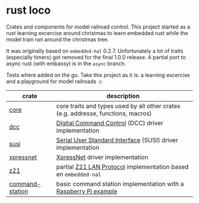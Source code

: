 # rust loco

Crates and components for model railroad control. This project started as a rust
learning excercise around christmas to learn embedded rust while the model train ran
around the christmas tree.

It was originally based on `embedded-hal` 0.2.7. Unfortunately a lot of traits (especially timers) got removed for the final 1.0.0 release. A partial port to async rust (with embassy) is in the `async` branch.

Tests where added on the go. Take this project as it is: a learning excercise and a playground for model railroads ☺️

| crate         | description |
| ------------- | ------------- |
| [core](./core) | core traits and types used by all other crates (e.g. addresse, functions, macros)  |
| [dcc](./dcc) | [Digital Command Control](https://en.wikipedia.org/wiki/Digital_Command_Control) (DCC) driver implementation |
| [susi](./susi) | [Serial User Standard Interface](https://dccwiki.com/SUSI) (SUSI) driver implementation |
| [xpressnet](./xpressnet) | [XpressNet](https://dccwiki.com/XpressNet) driver implementation |
| [z21](./z21) | partial [Z21 LAN Protocol](https://www.z21.eu/media/Kwc_Basic_DownloadTag_Component/root-en-main_47-1652-959-downloadTag-download/default/d559b9cf/1628743384/z21-lan-protokoll-en.pdf) implementation based en `embedded-nal` |
| [command-station](./command-station) | basic command station implementation with a [Raspberry Pi example](./command-station/examples/linux-dcc/) |
